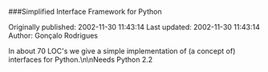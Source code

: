 ###Simplified Interface Framework for Python

Originally published: 2002-11-30 11:43:14
Last updated: 2002-11-30 11:43:14
Author: Gonçalo Rodrigues

In about 70 LOC's we give a simple implementation of (a concept of) interfaces for Python.\n\nNeeds Python 2.2